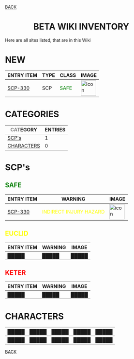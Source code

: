 [BACK](https://raven-sgwc.github.io/SCP-FC/)
<h1 align="center">BETA WIKI INVENTORY</h1>

Here are all sites listed, that are in this Wiki

# NEW

| ENTRY ITEM | TYPE | CLASS | IMAGE |
| --- | --- | --- | --- |
| [SCP-330](https://raven-sgwc.github.io/SCP-FC/web/scp/330.html) | SCP | <span style="color: green">SAFE</span> | <img src="https://raven-sgwc.github.io/SCP-FC/assets/images/items/scp-330.png" title="icon"  alt="icon" width="50" height="50"/> |


# CATEGORIES

| <span style="color: gray">CAT</span>EGORY | ENTRIES |
| --- | --- |
| [SCP's](#scps) | 1 |
| [CHARACTERS](#characters) | 0 | 


# SCP's

## <span style="color: green">SAFE</span>

| ENTRY ITEM | WARNING | IMAGE |
| --- | --- | --- |
| [SCP-330](https://raven-sgwc.github.io/SCP-FC/web/scp/330.html) | <span style="color: yellow">INDIRECT INJURY HAZARD</span> | <img src="https://raven-sgwc.github.io/SCP-FC/assets/images/items/scp-330.png" title="icon"  alt="icon" width="50" height="50"/> |

## <span style="color: yellow">EUCLID</span>

| ENTRY ITEM | WARNING | IMAGE |
| --- | --- | --- |
| █████ | █████ | █████ |

## <span style="color: red">KETER</span>

| ENTRY ITEM | WARNING | IMAGE |
| --- | --- | --- |
| █████ | █████ | █████ |

# CHARACTERS

| █████ | █████ | █████ | █████ | █████ |
| --- | --- | --- | --- | --- |
| █████ | █████ | █████ | █████ | █████ |

[BACK](https://raven-sgwc.github.io/SCP-FC/)